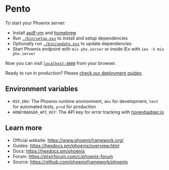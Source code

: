 # Pento

To start your Phoenix server:

  * Install [asdf-vm](https://asdf-vm.com/) and [homebrew](https://brew.sh/)
  * Run [`./bin/setup.exs`](./bin/setup.exs) to install and setup dependencies
  * Optionally run [`./bin/update.exs`](./bin/update.exs) to update dependencies
  * Start Phoenix endpoint with `mix phx.server` or inside IEx with `iex -S mix phx.server`

Now you can visit [`localhost:4000`](http://localhost:4000) from your browser.

Ready to run in production? Please [check our deployment guides](https://hexdocs.pm/phoenix/deployment.html).

## Environment variables

* `MIX_ENV`: The Phoenix runtime environment, `dev` for development, `test` for automated tests, `prod` for production
* `HONEYBADGER_API_KEY`: The API key for error tracking with [honeybadger.io](https://honeybadger.io)

## Learn more

  * Official website: https://www.phoenixframework.org/
  * Guides: https://hexdocs.pm/phoenix/overview.html
  * Docs: https://hexdocs.pm/phoenix
  * Forum: https://elixirforum.com/c/phoenix-forum
  * Source: https://github.com/phoenixframework/phoenix
